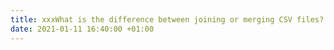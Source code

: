 ```yaml
---
title: xxxWhat is the difference between joining or merging CSV files?
date: 2021-01-11 16:40:00 +01:00
---
```


